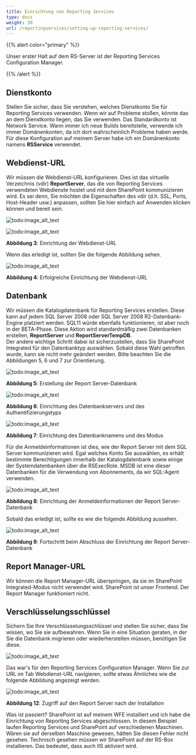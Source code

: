 ```yaml
---  
title: Einrichtung von Reporting Services  
type: docs  
weight: 30  
url: /reportingservices/setting-up-reporting-services/  
---  
```


{{% alert color="primary" %}}  

Unser erster Halt auf dem RS-Server ist der Reporting Services Configuration Manager.  

{{% /alert %}}  
## **Dienstkonto**  
Stellen Sie sicher, dass Sie verstehen, welches Dienstkonto Sie für Reporting Services verwenden. Wenn wir auf Probleme stoßen, könnte das an dem Dienstkonto liegen, das Sie verwenden. Das Standardkonto ist Network Service. Wann immer ich neue Builds bereitstelle, verwende ich immer Domänenkonten, da ich dort wahrscheinlich Probleme haben werde. Für diese Konfiguration auf meinem Server habe ich ein Domänenkonto namens **RSService** verwendet.  
## **Webdienst-URL**  
Wir müssen die Webdienst-URL konfigurieren. Dies ist das virtuelle Verzeichnis (vdir) **ReportServer**, das die von Reporting Services verwendeten Webdienste hostet und mit dem SharePoint kommunizieren wird. Es sei denn, Sie möchten die Eigenschaften des vdir (d.h. SSL, Ports, Host-Header usw.) anpassen, sollten Sie hier einfach auf Anwenden klicken können und bereit sein.  

![todo:image_alt_text](setting-up-reporting-services_1.png)  

![todo:image_alt_text](setting-up-reporting-services_2.png)  

**Abbildung 3**: Einrichtung der Webdienst-URL  

Wenn das erledigt ist, sollten Sie die folgende Abbildung sehen.  

![todo:image_alt_text](setting-up-reporting-services_3.png)  

**Abbildung 4**: Erfolgreiche Einrichtung der Webdienst-URL  
## **Datenbank**  
Wir müssen die Katalogdatenbank für Reporting Services erstellen. Diese kann auf jedem SQL Server 2008 oder SQL Server 2008 R2-Datenbank-Engine platziert werden. SQL11 würde ebenfalls funktionieren, ist aber noch in der BETA-Phase. Diese Aktion wird standardmäßig zwei Datenbanken erstellen, **ReportServer** und **ReportServerTempDB**.  
Der andere wichtige Schritt dabei ist sicherzustellen, dass Sie SharePoint Integrated für den Datenbanktyp auswählen. Sobald diese Wahl getroffen wurde, kann sie nicht mehr geändert werden. Bitte beachten Sie die Abbildungen 5, 6 und 7 zur Orientierung.  

![todo:image_alt_text](setting-up-reporting-services_4.png)  

**Abbildung 5**: Erstellung der Report Server-Datenbank  

![todo:image_alt_text](setting-up-reporting-services_5.png)  

**Abbildung 6**: Einrichtung des Datenbankservers und des Authentifizierungstyps  

![todo:image_alt_text](setting-up-reporting-services_6.png)  

**Abbildung 7**: Einrichtung des Datenbanknamens und des Modus  

Für die Anmeldeinformationen ist dies, wie der Report Server mit dem SQL Server kommunizieren wird. Egal welches Konto Sie auswählen, es erhält bestimmte Berechtigungen innerhalb der Katalogdatenbank sowie einige der Systemdatenbanken über die RSExecRole. MSDB ist eine dieser Datenbanken für die Verwendung von Abonnements, da wir SQL-Agent verwenden.  

![todo:image_alt_text](setting-up-reporting-services_7.png)  

**Abbildung 8**: Einrichtung der Anmeldeinformationen der Report Server-Datenbank  

Sobald das erledigt ist, sollte es wie die folgende Abbildung aussehen.  

![todo:image_alt_text](setting-up-reporting-services_8.png)  

**Abbildung 9**: Fortschritt beim Abschluss der Einrichtung der Report Server-Datenbank  
## **Report Manager-URL**  
Wir können die Report Manager-URL überspringen, da sie im SharePoint Integrated-Modus nicht verwendet wird. SharePoint ist unser Frontend. Der Report Manager funktioniert nicht.  
## **Verschlüsselungsschlüssel**  
Sichern Sie Ihre Verschlüsselungsschlüssel und stellen Sie sicher, dass Sie wissen, wo Sie sie aufbewahren. Wenn Sie in eine Situation geraten, in der Sie die Datenbank migrieren oder wiederherstellen müssen, benötigen Sie diese.  

![todo:image_alt_text](setting-up-reporting-services_9.png)  

Das war's für den Reporting Services Configuration Manager. Wenn Sie zur URL im Tab Webdienst-URL navigieren, sollte etwas Ähnliches wie die folgende Abbildung angezeigt werden.  

![todo:image_alt_text](setting-up-reporting-services_10.png)  

**Abbildung 12**: Zugriff auf den Report Server nach der Installation  

Was ist passiert? SharePoint ist auf meinem WFE installiert und ich habe die Einrichtung von Reporting Services abgeschlossen. In diesem Beispiel laufen Reporting Services und SharePoint auf verschiedenen Maschinen. Wären sie auf derselben Maschine gewesen, hätten Sie diesen Fehler nicht gesehen. Technisch gesehen müssen wir SharePoint auf der RS-Box installieren. Das bedeutet, dass auch IIS aktiviert wird.  